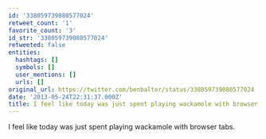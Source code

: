 ```yaml
---
id: '338059739080577024'
retweet_count: '1'
favorite_count: '3'
id_str: '338059739080577024'
retweeted: false
entities:
  hashtags: []
  symbols: []
  user_mentions: []
  urls: []
original_url: https://twitter.com/benbalter/status/338059739080577024
date: '2013-05-24T22:31:37.000Z'
title: I feel like today was just spent playing wackamole with browser tabs.
---
```


I feel like today was just spent playing wackamole with browser tabs.